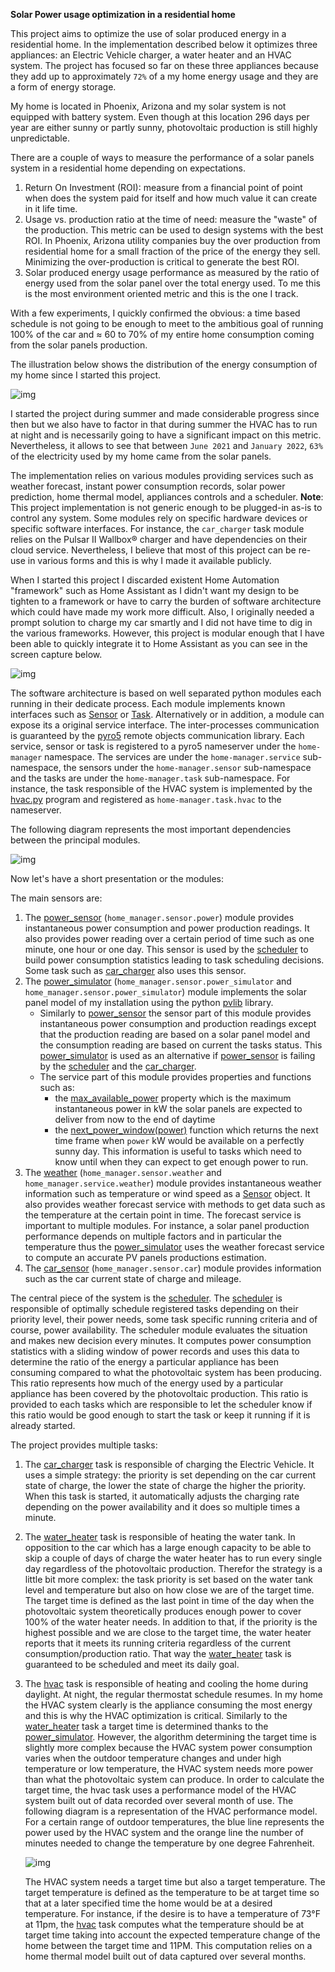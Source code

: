 **Solar Power usage optimization in a residential home**

This project aims to optimize the use of solar produced energy in a residential home. In the implementation described below it optimizes three appliances: an Electric Vehicle charger, a water heater and an HVAC system. The project has focused so far on these three appliances because they add up to approximately `72%` of a my home energy usage and they are a form of energy storage.

My home is located in Phoenix, Arizona and my solar system is not equipped with battery system. Even though at this location 296 days per year are either sunny or partly sunny, photovoltaic production is still highly unpredictable.

There are a couple of ways to measure the performance of a solar panels system in a residential home depending on expectations.

1.  Return On Investment (ROI): measure from a financial point of point when does the system paid for itself and how much value it can create in it life time.
2.  Usage vs. production ratio at the time of need: measure the "waste" of the production. This metric can be used to design systems with the best ROI. In Phoenix, Arizona utility companies buy the over production from residential home for a small fraction of the price of the energy they sell. Minimizing the over-production is critical to generate the best ROI.
3.  Solar produced energy usage performance as measured by the ratio of energy used from the solar panel over the total energy used. To me this is the most environment oriented metric and this is the one I track.

With a few experiments, I quickly confirmed the obvious: a time based schedule is not going to be enough to meet to the ambitious goal of running 100% of the car and &asymp; 60 to 70% of my entire home consumption coming from the solar panels production.

The illustration below shows the distribution of the energy consumption of my home since I started this project.

![img](doc/images/energy_consumption_distribution.svg)

I started the project during summer and made considerable progress since then but we also have to factor in that during summer the HVAC has to run at night and is necessarily going to have a significant impact on this metric. Nevertheless, it allows to see that between `June 2021` and `January 2022`, `63%` of the electricity used by my home came from the solar panels.

The implementation relies on various modules providing services such as weather forecast, instant power consumption records, solar power prediction, home thermal model, appliances controls and a scheduler. **Note**: This project implementation is not generic enough to be plugged-in as-is to control any system. Some modules rely on specific hardware devices or specific software interfaces. For instance, the `car_charger` task module relies on the Pulsar II Wallbox&reg; charger   and have dependencies on their cloud service. Nevertheless, I believe that most of this project can be re-use in various forms and this is why I made it available publicly.

When I started this project I discarded existent Home Automation "framework" such as Home Assistant as I didn't want my design to be tighten to a framework or have to carry the burden of software architecture which could have made my work more difficult. Also, I originally needed a prompt solution to charge my car smartly and I did not have time to dig in the various frameworks. However, this project is modular enough that I have been able to quickly integrate it to Home Assistant as you can see in the screen capture below.

![img](./doc/images/scheduler_at_work.png)

The software architecture is based on well separated python modules each running in their dedicate process. Each module implements known interfaces such as [Sensor](doc/sensor.md#sensor-objects) or [Task](doc/scheduler.md#task-objects). Alternatively or in addition, a module can expose its a original service interface. The inter-processes communication is guaranteed by the [pyro5](https://pypi.org/project/Pyro5/) remote objects communication library. Each service, sensor or task is registered to a pyro5 nameserver under the `home-manager` namespace.  The services are under the `home-manager.service` sub-namespace, the sensors under the `home-manager.sensor` sub-namespace and the tasks are under the `home-manager.task` sub-namespace. For instance, the task responsible of the HVAC system is implemented by the [hvac.py](./src/hvac.py) program and registered as `home-manager.task.hvac` to the nameserver.

The following diagram represents the most important dependencies between the principal modules.

![img](doc/images/programs-communication.svg)

Now let's have a short presentation or the modules:

<span class="underline">The main sensors are</span>:

1.  The [power\_sensor](./doc/power_sensor.md) (`home_manager.sensor.power`) module provides instantaneous power consumption and power production readings. It also provides power reading over a certain period of time such as one minute, one hour or one day. This sensor is used by the [scheduler](./doc/scheduler.md) to build power consumption statistics leading to task scheduling decisions. Some task such as [car\_charger](./doc/car_charger.md) also uses this sensor.
2.  The [power\_simulator](./doc/power_simulator.md) (`home_manager.sensor.power_simulator` and `home_manager.sensor.power_simulator`) module implements the solar panel model of my installation using the python [pvlib](https://pvlib-python.readthedocs.io/en/stable/) library.
    -   Similarly to [power\_sensor](./doc/power_sensor.md) the sensor part of this module provides instantaneous power consumption and production readings except that the production reading are based on a solar panel model and the consumption reading are based on current the tasks status. This [power\_simulator](./doc/power_simulator.md) is used as an alternative if [power\_sensor](./doc/power_sensor.md) is failing by the [scheduler](./doc/scheduler.md) and the [car\_charger](./doc/car_charger.md).
    -   The service part of this module provides properties and functions such as:
        -   the [max\_available\_power](./doc/power_simulator.md#max_available_power) property which is the maximum instantaneous power in kW the solar panels are expected to deliver from now to the end of daytime
        -   the [next\_power\_window(power)](./doc/power_simulator.md#next_power_window) function which returns the next time frame when `power` kW would be available on a perfectly sunny day. This information is useful to tasks which need to know until when they can expect to get enough power to run.
3.  The [weather](./doc/weather.md) (`home_manager.sensor.weather` and `home_manager.service.weather`) module provides instantaneous weather information such as temperature or wind speed as a [Sensor](doc/sensor.md#sensor-objects) object. It also provides weather forecast service with methods to get data such as the temperature at the certain point in time. The forecast service is important to multiple modules. For instance, a solar panel production performance depends on multiple factors and in particular the temperature thus the [power\_simulator](./doc/power_simulator.md) uses the weather forecast service to compute an accurate PV panels productions estimation.
4.  The [car\_sensor](./doc/car_sensor.md) (`home_manager.sensor.car`) module provides information such as the car current state of charge and mileage.

The central piece of the system is the [scheduler](./doc/scheduler.md). The [scheduler](./doc/scheduler.md) is responsible of optimally schedule registered tasks depending on their priority level, their power needs, some task specific running criteria and of course, power availability. The scheduler module evaluates the situation and makes new decision every minutes. It computes power consumption statistics with a sliding window of power records and uses this data to determine the ratio of the energy a particular appliance has been consuming compared to what the photovoltaic system has been producing. This ratio represents how much of the energy used by a particular appliance has been covered by the photovoltaic production. This ratio is provided to each tasks which are responsible to let the scheduler know if this ratio would be good enough to start the task or keep it running if it is already started.

The project provides multiple tasks:

1.  The [car\_charger](./doc/car_charger.md) task is responsible of charging the Electric Vehicle. It uses a simple strategy: the priority is set depending on the car current state of charge, the lower the state of charge the higher the priority. When this task is started, it automatically adjusts the charging rate depending on the power availability and it does so multiple times a minute.
2.  The [water\_heater](./doc/water_heater.md) task is responsible of heating the water tank. In opposition to the car which has a large enough capacity to be able to skip a couple of days of charge the water heater has to run every single day regardless of the photovoltaic production. Therefor the strategy is a little bit more complex: the task priority is set based on the water tank level and temperature but also on how close we are of the target time. The target time is defined as the last point in time of the day when the photovoltaic system theoretically produces enough power to cover 100% of the water heater needs. In addition to that, if the priority is the highest possible and we are close to the target time, the water heater reports that it meets its running criteria regardless of the current consumption/production ratio. That way the [water\_heater](./doc/water_heater.md) task is guaranteed to be scheduled and meet its daily goal.
3.  The [hvac](./doc/hvac.md) task is responsible of heating and cooling the home during daylight. At night, the regular thermostat schedule resumes. In my home the HVAC system clearly is the appliance consuming the most energy and this is why the HVAC optimization is critical.
    Similarly to the [water\_heater](./doc/water_heater.md) task a target time is determined thanks to the [power\_simulator](./doc/power_simulator.md). However, the algorithm determining the target time is slightly more complex because the HVAC system power consumption varies when the outdoor temperature changes and under high temperature or low temperature, the HVAC system needs more power than what the photovoltaic system can produce. In order to calculate the target time, the hvac task uses a performance model of the HVAC system built out of data recorded over several month of use. The following diagram is a representation of the HVAC performance model. For a certain range of outdoor temperatures, the blue line represents the power used by the HVAC system and the orange line the number of minutes needed to change the temperature by one degree Fahrenheit.
    
    ![img](./doc/images/hvac_model.svg)
    
    The HVAC system needs a target time but also a target temperature. The target temperature is defined as the temperature to be at target time so that at a later specified time the home would be at a desired temperature. For instance, if the desire is to have a temperature of 73°F at 11pm, the [hvac](./doc/hvac.md) task computes what the temperature should be at target time taking into account the expected temperature change of the home between the target time and 11PM. This computation relies on a home thermal model built out of data captured over several months.

